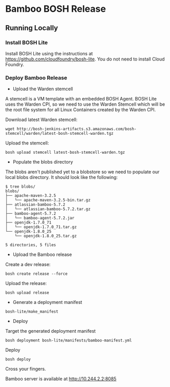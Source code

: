 # Bamboo BOSH Release

## Running Locally

### Install BOSH Lite

Install BOSH Lite using the instructions at https://github.com/cloudfoundry/bosh-lite.  You do not need to install Cloud Foundry.

### Deploy Bamboo Release

* Upload the Warden stemcell

 A stemcell is a VM template with an embedded BOSH Agent. BOSH Lite uses the Warden CPI, so we need to use the Warden Stemcell which will be the root file system for all Linux Containers created by the Warden CPI.

 Download latest Warden stemcell:

 ```
 wget http://bosh-jenkins-artifacts.s3.amazonaws.com/bosh-stemcell/warden/latest-bosh-stemcell-warden.tgz
 ```

 Upload the stemcell:

 ```
 bosh upload stemcell latest-bosh-stemcell-warden.tgz
 ```

* Populate the blobs directory

The blobs aren't published yet to a blobstore so we need to populate our local blobs directory. It should look like the following:

```
$ tree blobs/
blobs/
├── apache-maven-3.2.5
│   └── apache-maven-3.2.5-bin.tar.gz
├── atlassian-bamboo-5.7.2
│   └── atlassian-bamboo-5.7.2.tar.gz
├── bamboo-agent-5.7.2
│   └── bamboo-agent-5.7.2.jar
├── openjdk-1.7.0_71
│   └── openjdk-1.7.0_71.tar.gz
└── openjdk-1.8.0_25
    └── openjdk-1.8.0_25.tar.gz

5 directories, 5 files
```

* Upload the Bamboo release

Create a dev release:

```
bosh create release --force 
```

Upload the release:

```
bosh upload release
```

* Generate a deployment manifest

```
bosh-lite/make_manifest
```

* Deploy

Target the generated deployment manifest

```
bosh deployment bosh-lite/manifests/bamboo-manifest.yml
```

Deploy

```
bosh deploy
```

Cross your fingers.

Bamboo server is available at http://10.244.2.2:8085